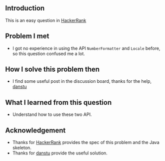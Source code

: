 ## Introduction
This is an easy question in [HackerRank](https://www.hackerrank.com/challenges/java-currency-formatter)

## Problem I met
- I got no experience in using the API `NumberFormatter` and `Locale` before, so this question confused me a lot.

## How I solve this problem then
- I find some useful post in the discussion board, thanks for the help, [danstu](https://www.hackerrank.com/challenges/java-currency-formatter/forum)

## What I learned from this question
- Understand how to use these two API.

## Acknowledgement
- Thanks for [HackerRank](https://www.hackerrank.com) provides the spec of this problem and the Java skeleton.
- Thanks for [danstu](https://www.hackerrank.com/danstu) provide the useful solution.
